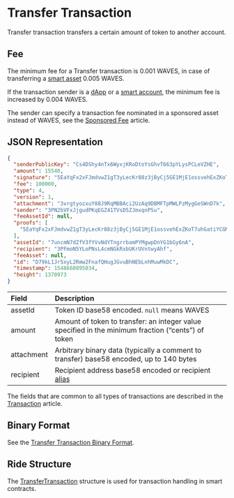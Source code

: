 # Transfer Transaction

Transfer transaction transfers a certain amount of token to another account.

## Fee

The minimum fee for a Transfer transaction is 0.001 WAVES, in case of transferring a [smart asset](/en/blockchain/token/smart-asset) 0.005 WAVES.

If the transaction sender is a [dApp](/en/blockchain/account/dapp) or a [smart account](/en/blockchain/account/smart-account), the minimum fee is increased by 0.004 WAVES.

The sender can specify a transaction fee nominated in a sponsored asset instead of WAVES, see the [Sponsored Fee](/en/blockchain/waves-prototol/sponsored-fee) article.

## JSON Representation

```json
{
  "senderPublicKey": "Cs4DShy4nTx6WyxjKRoDtoYsGhvT663pYLysPCLeVZHE",
  "amount": 15540,
  "signature": "5EaYqFx2xFJmdvwZ1gT3yLecKr88z3jByCj5GE1MjE1ossvehExZKoT7uhGatiYCGM9Co8iUR8Q5ce52XDmno3rn",
  "fee": 100000,
  "type": 4,
  "version": 1,
  "attachment": "3vrgtyozxuY88J9RqMBBAci2UzAq9DBMFTpMWLPzMygGeSWnD7k",
  "sender": "3PN2bVFxJjgudPKqEGZ41TVsD5ZJmxqnPSu",
  "feeAssetId": null,
  "proofs": [
    "5EaYqFx2xFJmdvwZ1gT3yLecKr88z3jByCj5GE1MjE1ossvehExZKoT7uhGatiYCGM9Co8iUR8Q5ce52XDmno3rn"
  ],
  "assetId": "7uncmN7dZfV3fYVvNdYTngrrbamPYMgwpDnYG1bGy6nA",
  "recipient": "3PFmoN5YLoPNsL4cmNGkRxbUKrUVntwyAhf",
  "feeAsset": null,
  "id": "D79kL1Jr5xyL2Rmw2FnafQHugJGvuBhNEbLnhMuwMkDC",
  "timestamp": 1548660895034,
  "height": 1370973
}
```

| Field | Description |
| :--- | :--- |
| assetId | Token ID base58 encoded. `null` means WAVES |
| amount | Amount of token to transfer: an integer value specified in the minimum fraction (“cents”) of token |
| attachment | Arbitrary binary data (typically a comment to transfer) base58 encoded, up to 140 bytes |
| recipient | Recipient address base58 encoded or recipient [alias](/en/blockchain/account/alias) |

The fields that are common to all types of transactions are described in the [Transaction](/en/blockchain/transaction/#json-representation) article.

## Binary Format

See the [Transfer Transaction Binary Format](/en/blockchain/binary-format/transaction-binary-format/transfer-transaction-binary-format).

## Ride Structure

The [TransferTransaction](/en/ride/structures/transaction-structures/transfer-transaction) structure is used for transaction handling in smart contracts.

